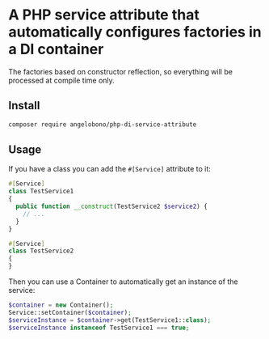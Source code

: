 # A PHP service attribute that automatically configures factories in a DI container

The factories based on constructor reflection, so everything will be processed
at compile time only.

## Install

```bash
composer require angelobono/php-di-service-attribute
```

## Usage

If you have a class you can add the `#[Service]` attribute to it:

```php
#[Service]
class TestService1
{
  public function __construct(TestService2 $service2) {
    // ...
  }
}

#[Service]
class TestService2
{
}
```

Then you can use a Container to automatically get an instance of the service:

```php
$container = new Container();
Service::setContainer($container);
$serviceInstance = $container->get(TestService1::class);
$serviceInstance instanceof TestService1 === true;
```
